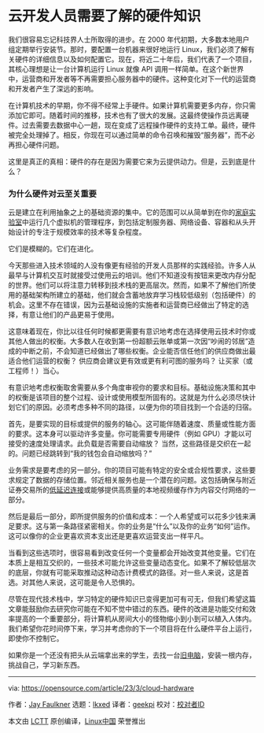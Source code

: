 [#]: subject: "What cloud developers need to know about hardware"
[#]: via: "https://opensource.com/article/23/3/cloud-hardware"
[#]: author: "Jay Faulkner https://opensource.com/users/jayf"
[#]: collector: "lkxed"
[#]: translator: "geekpi"
[#]: reviewer: " "
[#]: publisher: " "
[#]: url: " "

云开发人员需要了解的硬件知识
======

我们很容易忘记科技界人士所取得的进步。在 2000 年代初期，大多数本地用户组定期举行安装节。那时，要配置一台机器来很好地运行 Linux，我们必须了解有关硬件的详细信息以及如何配置它。现在，将近二十年后，我们代表了一个项目，其核心理想是让一台计算机运行 Linux 就像 API 调用一样简单。在这个新世界中，运营商和开发者等不再需要担心服务器中的硬件。这种变化对下一代的运营商和开发者产生了深远的影响。

在计算机技术的早期，你不得不经常上手硬件。如果计算机需要更多内存，你只需添加它即可。随着时间的推移，技术也有了很大的发展。这最终使操作员远离硬件。过去需要去数据中心一趟，现在变成了远程操作硬件的支持工单。最终，硬件被完全处理掉了。相反，你现在可以通过简单的命令召唤和摧毁“服务器”，而不必再担心硬件问题。

这里是真正的真相：硬件的存在是因为需要它来为云提供动力。但是，云到底是什么？

### 为什么硬件对云至关重要

云是建立在利用抽象之上的基础资源的集中。它的范围可以从简单到在你的[家庭实验室][1]中运行几个虚拟机的管理程序，到包括定制服务器、网络设备、容器和从头开始设计的专注于规模效率的技术等复杂程度。

它们是模糊的。它们在进化。

今天那些进入技术领域的人没有像更有经验的开发人员那样的实践经验。许多人从最早与计算机交互时就接受过使用云的培训。他们不知道没有按钮来更改内存分配的世界。他们可以将注意力转移到技术栈的更高层次。然而，如果不了解他们所使用的基础架构所建立的基础，他们就会含蓄地放弃学习栈较低级别（包括硬件）的机会。这里不存在错误，因为云基础设施的实施者和运营商已经做出了特定的选择，有意让他们的产品更易于使用。

这意味着现在，你比以往任何时候都更需要有意识地考虑在选择使用云技术时你或其他人做出的权衡。大多数人在收到第一份超额云账单或第一次因“吵闹的邻居”造成的中断之前，不会知道已经做出了哪些权衡。企业能否信任他们的供应商做出最适合他们运营的权衡？ 供应商会建议更有效或更有利可图的服务吗？ 让买家（或工程师！）当心。

有意识地考虑权衡取舍需要从多个角度审视你的要求和目标。基础设施决策和其中的权衡是该项目的整个过程、设计或使用模型所固有的。这就是为什么必须尽快计划它们的原因。必须考虑多种不同的路径，以便为你的项目找到一个合适的归宿。

首先，是要实现的目标或提供的服务的轴心。这可能伴随着速度、质量或性能方面的要求。这本身可以驱动许多变量。你可能需要专用硬件（例如 GPU）才能以可接受的速度处理请求。此负载是否需要自动缩放？ 当然，这些路径是交织在一起的。问题已经跳转到“我的钱包会自动缩放吗？”

业务需求是要考虑的另一部分。你的项目可能有特定的安全或合规性要求，这些要求规定了数据的存储位置。邻近相关服务也是一个潜在的问题。这包括确保与附近证券交易所的[低延迟连接][3]或能够提供高质量的本地视频缓存作为内容交付网络的一部分。

然后是最后一部分，即所提供服务的价值和成本：一个人希望或可以花多少钱来满足要求。这与第一条路径紧密相关。你的业务是“什么”以及你的业务“如何”运作。这可以像你的企业更喜欢资本支出还是更喜欢运营支出一样平凡。

当看到这些选项时，很容易看到改变任何一个变量都会开始改变其他变量。它们在本质上是相互交织的，一些技术可能允许这些变量动态变化。如果不了解较低层次的底层，你就有可能采取推动这种动态计费模式的路径。对一些人来说，这是首选。对其他人来说，这可能是令人恐惧的。

尽管在现代技术栈中，学习特定的硬件知识已变得更加可有可无，但我们希望这篇文章能鼓励你去研究你可能在不知不觉中错过的东西。硬件的改进是功能交付和效率提高的一个重要部分，将计算机从房间大小的怪物缩小到小到可以植入人体内。我们希望你花时间停下来，学习并考虑你的下一个项目将在什么硬件平台上运行，即使你不控制它。

如果你是一个还没有把头从云端拿出来的学生，去找一台[旧电脑][5]，安装一根内存，挑战自己，学习新东西。

--------------------------------------------------------------------------------

via: https://opensource.com/article/23/3/cloud-hardware

作者：[Jay Faulkner][a]
选题：[lkxed][b]
译者：[geekpi](https://github.com/geekpi)
校对：[校对者ID](https://github.com/校对者ID)

本文由 [LCTT](https://github.com/LCTT/TranslateProject) 原创编译，[Linux中国](https://linux.cn/) 荣誉推出

[a]: https://opensource.com/users/jayf
[b]: https://github.com/lkxed/
[1]: https://www.redhat.com/sysadmin/linux-homelab-rhel?intcmp=7013a000002qLH8AAM
[3]: https://enterprisersproject.com/article/2022/5/edge-computing-latency-matters?intcmp=7013a000002qLH8AAM
[5]: https://opensource.com/article/22/4/how-linux-saves-earth